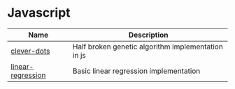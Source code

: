 # Javascript

| Name                                   | Description                                        |
| -------------------------------------- | -------------------------------------------------- |
| [clever-dots](./clever-dots/)          | Half broken genetic algorithm implementation in js |
| [linear-regression](linear-regression) | Basic linear regression implementation             |
